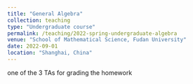 ```yaml
---
title: "General Algebra"
collection: teaching
type: "Undergraduate course"
permalink: /teaching/2022-spring-undergraduate-algebra
venue: "School of Mathematical Science, Fudan University"
date: 2022-09-01
location: "Shanghai, China"
---
```


one of the 3 TAs for grading the homework
